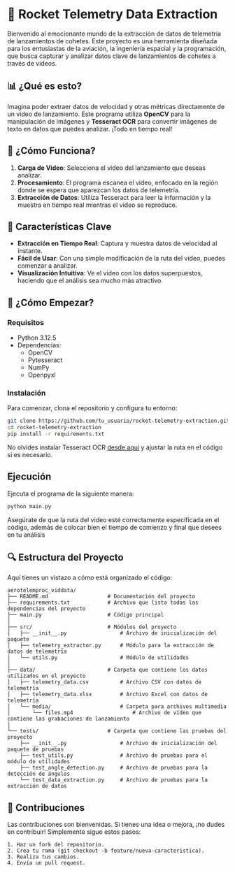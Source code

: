 # 🚀 Rocket Telemetry Data Extraction

Bienvenido al emocionante mundo de la extracción de datos de telemetría de lanzamientos de cohetes. Este proyecto es una herramienta diseñada para los entusiastas de la aviación, la ingeniería espacial y la programación, que busca capturar y analizar datos clave de lanzamientos de cohetes a través de videos.

## 📊 ¿Qué es esto?

Imagina poder extraer datos de velocidad y otras métricas directamente de un video de lanzamiento. Este programa utiliza **OpenCV** para la manipulación de imágenes y **Tesseract OCR** para convertir imágenes de texto en datos que puedes analizar. ¡Todo en tiempo real!

## 🔧 ¿Cómo Funciona?

1. **Carga de Video**: Selecciona el video del lanzamiento que deseas analizar.
2. **Procesamiento**: El programa escanea el video, enfocado en la región donde se espera que aparezcan los datos de telemetría.
3. **Extracción de Datos**: Utiliza Tesseract para leer la información y la muestra en tiempo real mientras el video se reproduce.

## 🌟 Características Clave

- **Extracción en Tiempo Real**: Captura y muestra datos de velocidad al instante.
- **Fácil de Usar**: Con una simple modificación de la ruta del video, puedes comenzar a analizar.
- **Visualización Intuitiva**: Ve el video con los datos superpuestos, haciendo que el análisis sea mucho más atractivo.

## 🚀 ¿Cómo Empezar?

### Requisitos

- Python 3.12.5
- Dependencias:
  - OpenCV
  - Pytesseract
  - NumPy
  - Openpyxl

### Instalación

Para comenzar, clona el repositorio y configura tu entorno:

```bash
git clone https://github.com/tu_usuario/rocket-telemetry-extraction.git
cd rocket-telemetry-extraction
pip install -r requirements.txt
```

No olvides instalar Tesseract OCR [desde aquí](https://github.com/tesseract-ocr/tesseract) y ajustar la ruta en el código si es necesario.

## Ejecución

Ejecuta el programa de la siguiente manera:

```bash
python main.py
```

Asegúrate de que la ruta del video esté correctamente especificada en el código, además de colocar bien el tiempo de comienzo y final que desees en tu análisis

## 🔍 Estructura del Proyecto

Aquí tienes un vistazo a cómo está organizado el código:

```plaintext
aerotelemproc_viddata/
├── README.md                   # Documentación del proyecto
├── requirements.txt            # Archivo que lista todas las dependencias del proyecto
├── main.py                     # Código principal
│
├── src/                        # Módulos del proyecto
│   ├── __init__.py                 # Archivo de inicialización del paquete
│   ├── telemetry_extractor.py      # Módulo para la extracción de datos de telemetría
│   └── utils.py                    # Módulo de utilidades
│ 
├── data/                       # Carpeta que contiene los datos utilizados en el proyecto
│   ├── telemetry_data.csv          # Archivo CSV con datos de telemetría
│   ├── telemetry_data.xlsx         # Archivo Excel con datos de telemetría
│   └── media/                      # Carpeta para archivos multimedia
│       └── files.mp4                   # Archivo de vídeo que contiene las grabaciones de lanzamiento
│ 
└── tests/                      # Carpeta que contiene las pruebas del proyecto
    ├── __init__.py                 # Archivo de inicialización del paquete de pruebas
    ├── test_utils.py               # Archivo de pruebas para el módulo de utilidades
    ├── test_angle_detection.py     # Archivo de pruebas para la detección de ángulos
    └── test_data_extraction.py     # Archivo de pruebas para la extracción de datos
```

## 🙌 Contribuciones

Las contribuciones son bienvenidas. Si tienes una idea o mejora, ¡no dudes en contribuir! Simplemente sigue estos pasos:

    1. Haz un fork del repositorio.
    2. Crea tu rama (git checkout -b feature/nueva-caracteristica).
    3. Realiza tus cambios.
    4. Envía un pull request.
